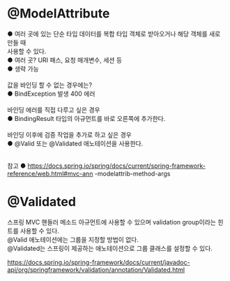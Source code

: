 # @ModelAttribute

● 여러 곳에 있는 단순 타입 데이터를 복합 타입 객체로 받아오거나 해당 객체를 새로 만들 때 <br>
사용할 수 있다. <br>
● 여러 곳? URI 패스, 요청 매개변수, 세션 등 <br>
● 생략 가능 <br><br>
값을 바인딩 할 수 없는 경우에는? <br>
● BindException 발생 400 에러 <br><br>
바인딩 에러를 직접 다루고 싶은 경우 <br>
● BindingResult 타입의 아규먼트를 바로 오른쪽에 추가한다. <br><br>
바인딩 이후에 검증 작업을 추가로 하고 싶은 경우 <br>
● @Valid 또는 @Validated 애노테이션을 사용한다. <br><br>

참고
● https://docs.spring.io/spring/docs/current/spring-framework-reference/web.html#mvc-ann
-modelattrib-method-args



# @Validated
스프링 MVC 핸들러 메소드 아규먼트에 사용할 수 있으며 validation group이라는 힌트를 사용할 수 있다. <br>
@Valid 애노테이션에는 그룹을 지정할 방법이 없다. <br>
@Validated는 스프링이 제공하는 애노테이션으로 그룹 클래스를 설정할 수 있다. <br>

https://docs.spring.io/spring-framework/docs/current/javadoc-api/org/springframework/validation/annotation/Validated.html
